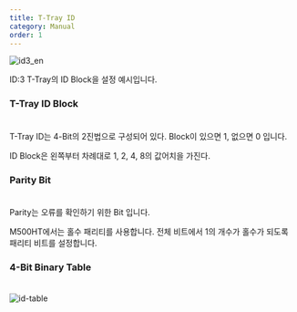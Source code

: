 ```yaml
---
title: T-Tray ID
category: Manual
order: 1
---
```



![id3_en](https://user-images.githubusercontent.com/85915538/125014167-c5547300-e09f-11eb-80db-d73c8689ad35.png)

ID:3 T-Tray의 ID Block을 설정 예시입니다.


### T-Tray ID Block
　  
T-Tray ID는 4-Bit의 2진법으로 구성되어 있다. Block이 있으면 1, 없으면 0 입니다.

ID Block은 왼쪽부터 차례대로 1, 2, 4, 8의 값어치을 가진다. 


### Parity Bit
　  
Parity는 오류를 확인하기 위한 Bit 입니다.

M500HT에서는 홀수 패리티를 사용합니다. 전체 비트에서 1의 개수가 홀수가 되도록 패리티 비트를 설정합니다.


### 4-Bit Binary Table
　  
![id-table](https://user-images.githubusercontent.com/85915538/125050261-6826e480-e0d4-11eb-8f9c-1b7dcdac0b10.png)
